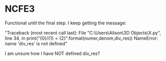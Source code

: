 # NCFE3

Functional until the final step. I keep getting the message:

"Traceback (most recent call last):
  File "C:\Users\Alison\3D Objects\X.py", line 34, in <module>
    print("{0}/{1} = {2}".format(numer,denom,div_res))
NameError: name 'div_res' is not defined"

I am unsure how I have NOT defined div_res?
